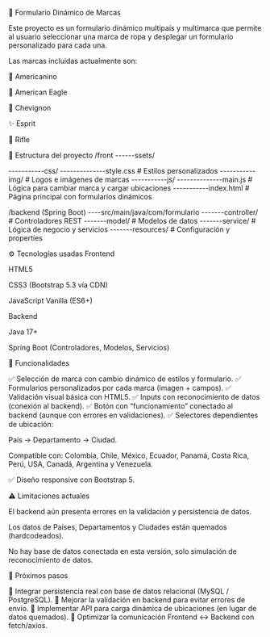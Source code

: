 🧾 Formulario Dinámico de Marcas

Este proyecto es un formulario dinámico multipaís y multimarca que permite al usuario seleccionar una marca de ropa y desplegar un formulario personalizado para cada una.

Las marcas incluidas actualmente son:

👖 Americanino

🦅 American Eagle

🧥 Chevignon

✨ Esprit

👕 Rifle

📂 Estructura del proyecto
/front
------ssets/

-----------css/
--------------style.css       # Estilos personalizados
-----------img/                # Logos e imágenes de marcas
-----------js/
--------------main.js         # Lógica para cambiar marca y cargar ubicaciones
-----------index.html              # Página principal con formularios dinámicos

/backend (Spring Boot)
----src/main/java/com/formulario
-------controller/         # Controladores REST
-------model/              # Modelos de datos
-------service/            # Lógica de negocio y servicios
-------resources/              # Configuración y properties


⚙️ Tecnologías usadas
Frontend

HTML5

CSS3 (Bootstrap 5.3 vía CDN)

JavaScript Vanilla (ES6+)

Backend

Java 17+

Spring Boot (Controladores, Modelos, Servicios)

📌 Funcionalidades

✅ Selección de marca con cambio dinámico de estilos y formulario.
✅ Formularios personalizados por cada marca (imagen + campos).
✅ Validación visual básica con HTML5.
✅ Inputs con reconocimiento de datos (conexión al backend).
✅ Botón con “funcionamiento” conectado al backend (aunque con errores en validaciones).
✅ Selectores dependientes de ubicación:

País → Departamento → Ciudad.

Compatible con: Colombia, Chile, México, Ecuador, Panamá, Costa Rica, Perú, USA, Canadá, Argentina y Venezuela.

✅ Diseño responsive con Bootstrap 5.

⚠️ Limitaciones actuales

El backend aún presenta errores en la validación y persistencia de datos.

Los datos de Países, Departamentos y Ciudades están quemados (hardcodeados).

No hay base de datos conectada en esta versión, solo simulación de reconocimiento de datos.

🚀 Próximos pasos

🔹 Integrar persistencia real con base de datos relacional (MySQL / PostgreSQL).
🔹 Mejorar la validación en backend para evitar errores de envío.
🔹 Implementar API para carga dinámica de ubicaciones (en lugar de datos quemados).
🔹 Optimizar la comunicación Frontend ↔ Backend con fetch/axios.
